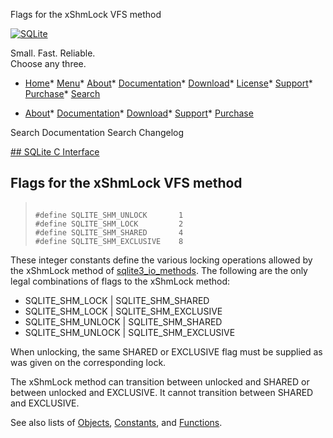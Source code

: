 




Flags for the xShmLock VFS method




[![SQLite](../images/sqlite370_banner.gif)](../index.html)


Small. Fast. Reliable.  
Choose any three.


* [Home](../index.html)* [Menu](javascript:void(0))* [About](../about.html)* [Documentation](../docs.html)* [Download](../download.html)* [License](../copyright.html)* [Support](../support.html)* [Purchase](../prosupport.html)* [Search](javascript:void(0))




* [About](../about.html)* [Documentation](../docs.html)* [Download](../download.html)* [Support](../support.html)* [Purchase](../prosupport.html)






Search Documentation
Search Changelog









[## SQLite C Interface](../c3ref/intro.html)
## Flags for the xShmLock VFS method




> ```
> 
> #define SQLITE_SHM_UNLOCK       1
> #define SQLITE_SHM_LOCK         2
> #define SQLITE_SHM_SHARED       4
> #define SQLITE_SHM_EXCLUSIVE    8
> 
> ```



These integer constants define the various locking operations
allowed by the xShmLock method of [sqlite3\_io\_methods](../c3ref/io_methods.html). The
following are the only legal combinations of flags to the
xShmLock method:


* SQLITE\_SHM\_LOCK \| SQLITE\_SHM\_SHARED
* SQLITE\_SHM\_LOCK \| SQLITE\_SHM\_EXCLUSIVE
* SQLITE\_SHM\_UNLOCK \| SQLITE\_SHM\_SHARED
* SQLITE\_SHM\_UNLOCK \| SQLITE\_SHM\_EXCLUSIVE



When unlocking, the same SHARED or EXCLUSIVE flag must be supplied as
was given on the corresponding lock.


The xShmLock method can transition between unlocked and SHARED or
between unlocked and EXCLUSIVE. It cannot transition between SHARED
and EXCLUSIVE.


See also lists of
 [Objects](../c3ref/objlist.html),
 [Constants](../c3ref/constlist.html), and
 [Functions](../c3ref/funclist.html).


